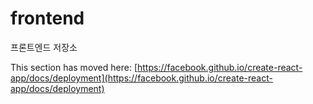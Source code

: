 
# frontend
프론트엔드 저장소

This section has moved here: [https://facebook.github.io/create-react-app/docs/deployment](https://facebook.github.io/create-react-app/docs/deployment)
